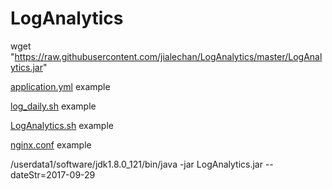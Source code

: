 # LogAnalytics

wget "https://raw.githubusercontent.com/jialechan/LogAnalytics/master/LogAnalytics.jar"   

[application.yml](https://gist.github.com/jialechan/7b545757ea70358d5e77770a5893ce3a) example   

[log_daily.sh](https://gist.github.com/ae96910add7a9a13c9e0d314071ba5a7) example  

[LogAnalytics.sh](https://gist.github.com/c7fe0ac9da371e8fe285ee759e582d53) example

[nginx.conf](https://gist.github.com/9d4b42d55a0321683d2c651d5dda0c37) example   

/userdata1/software/jdk1.8.0_121/bin/java -jar LogAnalytics.jar --dateStr=2017-09-29
